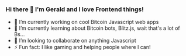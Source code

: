 ### Hi there 👋 I'm Gerald and I love Frontend things!

- 🔭 I’m currently working on cool Bitcoin Javascript web apps
- 🌱 I’m currently learning about Bitcoin bots, Blitz.js, wait that's a lot of Bs...
- 👯 I’m looking to collaborate on anything Javascript
- ⚡ Fun fact: I like gaming and helping people where I can!

